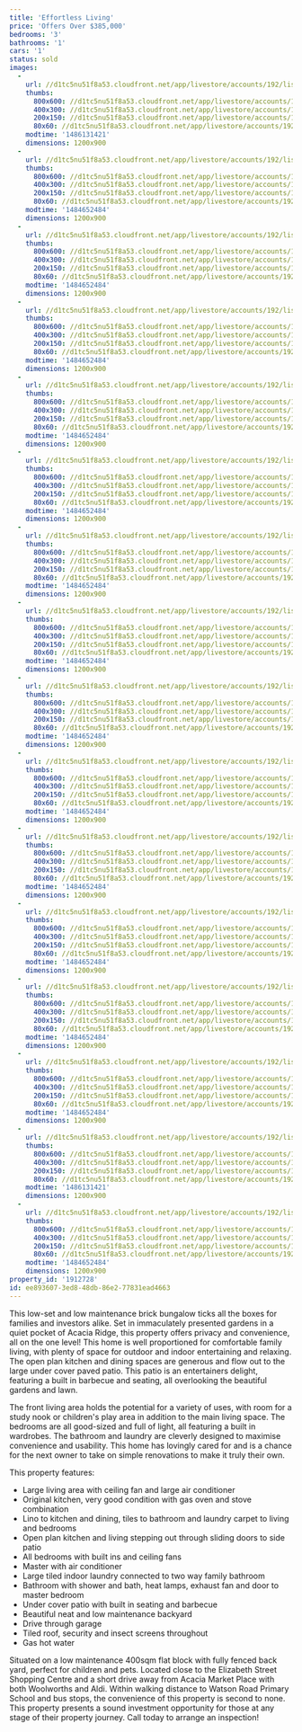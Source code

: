 ```yaml
---
title: 'Effortless Living'
price: 'Offers Over $385,000'
bedrooms: '3'
bathrooms: '1'
cars: '1'
status: sold
images:
  -
    url: //d1tc5nu51f8a53.cloudfront.net/app/livestore/accounts/192/listings/1015490/images/Antrim-27-Front2-Day_4830096201_20170117085744.jpg
    thumbs:
      800x600: //d1tc5nu51f8a53.cloudfront.net/app/livestore/accounts/192/listings/1015490/images/Antrim-27-Front2-Day_4830096201_20170117085744_800x600.jpg
      400x300: //d1tc5nu51f8a53.cloudfront.net/app/livestore/accounts/192/listings/1015490/images/Antrim-27-Front2-Day_4830096201_20170117085744_400x300.jpg
      200x150: //d1tc5nu51f8a53.cloudfront.net/app/livestore/accounts/192/listings/1015490/images/Antrim-27-Front2-Day_4830096201_20170117085744_200x150.jpg
      80x60: //d1tc5nu51f8a53.cloudfront.net/app/livestore/accounts/192/listings/1015490/images/Antrim-27-Front2-Day_4830096201_20170117085744_80x60.jpg
    modtime: '1486131421'
    dimensions: 1200x900
  -
    url: //d1tc5nu51f8a53.cloudfront.net/app/livestore/accounts/192/listings/1015490/images/Antrim-27-Kitchen-Da_6434984319_20170117085746.jpg
    thumbs:
      800x600: //d1tc5nu51f8a53.cloudfront.net/app/livestore/accounts/192/listings/1015490/images/Antrim-27-Kitchen-Da_6434984319_20170117085746_800x600.jpg
      400x300: //d1tc5nu51f8a53.cloudfront.net/app/livestore/accounts/192/listings/1015490/images/Antrim-27-Kitchen-Da_6434984319_20170117085746_400x300.jpg
      200x150: //d1tc5nu51f8a53.cloudfront.net/app/livestore/accounts/192/listings/1015490/images/Antrim-27-Kitchen-Da_6434984319_20170117085746_200x150.jpg
      80x60: //d1tc5nu51f8a53.cloudfront.net/app/livestore/accounts/192/listings/1015490/images/Antrim-27-Kitchen-Da_6434984319_20170117085746_80x60.jpg
    modtime: '1484652484'
    dimensions: 1200x900
  -
    url: //d1tc5nu51f8a53.cloudfront.net/app/livestore/accounts/192/listings/1015490/images/Antrim-27-Kitchen2-D_9037384680_20170117085747.jpg
    thumbs:
      800x600: //d1tc5nu51f8a53.cloudfront.net/app/livestore/accounts/192/listings/1015490/images/Antrim-27-Kitchen2-D_9037384680_20170117085747_800x600.jpg
      400x300: //d1tc5nu51f8a53.cloudfront.net/app/livestore/accounts/192/listings/1015490/images/Antrim-27-Kitchen2-D_9037384680_20170117085747_400x300.jpg
      200x150: //d1tc5nu51f8a53.cloudfront.net/app/livestore/accounts/192/listings/1015490/images/Antrim-27-Kitchen2-D_9037384680_20170117085747_200x150.jpg
      80x60: //d1tc5nu51f8a53.cloudfront.net/app/livestore/accounts/192/listings/1015490/images/Antrim-27-Kitchen2-D_9037384680_20170117085747_80x60.jpg
    modtime: '1484652484'
    dimensions: 1200x900
  -
    url: //d1tc5nu51f8a53.cloudfront.net/app/livestore/accounts/192/listings/1015490/images/Antrim-27-Patio-Dayn_2641570871_20170117085751.jpg
    thumbs:
      800x600: //d1tc5nu51f8a53.cloudfront.net/app/livestore/accounts/192/listings/1015490/images/Antrim-27-Patio-Dayn_2641570871_20170117085751_800x600.jpg
      400x300: //d1tc5nu51f8a53.cloudfront.net/app/livestore/accounts/192/listings/1015490/images/Antrim-27-Patio-Dayn_2641570871_20170117085751_400x300.jpg
      200x150: //d1tc5nu51f8a53.cloudfront.net/app/livestore/accounts/192/listings/1015490/images/Antrim-27-Patio-Dayn_2641570871_20170117085751_200x150.jpg
      80x60: //d1tc5nu51f8a53.cloudfront.net/app/livestore/accounts/192/listings/1015490/images/Antrim-27-Patio-Dayn_2641570871_20170117085751_80x60.jpg
    modtime: '1484652484'
    dimensions: 1200x900
  -
    url: //d1tc5nu51f8a53.cloudfront.net/app/livestore/accounts/192/listings/1015490/images/Antrim-27-Living2-Da_1092721070_20170117085750.jpg
    thumbs:
      800x600: //d1tc5nu51f8a53.cloudfront.net/app/livestore/accounts/192/listings/1015490/images/Antrim-27-Living2-Da_1092721070_20170117085750_800x600.jpg
      400x300: //d1tc5nu51f8a53.cloudfront.net/app/livestore/accounts/192/listings/1015490/images/Antrim-27-Living2-Da_1092721070_20170117085750_400x300.jpg
      200x150: //d1tc5nu51f8a53.cloudfront.net/app/livestore/accounts/192/listings/1015490/images/Antrim-27-Living2-Da_1092721070_20170117085750_200x150.jpg
      80x60: //d1tc5nu51f8a53.cloudfront.net/app/livestore/accounts/192/listings/1015490/images/Antrim-27-Living2-Da_1092721070_20170117085750_80x60.jpg
    modtime: '1484652484'
    dimensions: 1200x900
  -
    url: //d1tc5nu51f8a53.cloudfront.net/app/livestore/accounts/192/listings/1015490/images/Antrim-27-Living-Day_2905774098_20170117085747.jpg
    thumbs:
      800x600: //d1tc5nu51f8a53.cloudfront.net/app/livestore/accounts/192/listings/1015490/images/Antrim-27-Living-Day_2905774098_20170117085747_800x600.jpg
      400x300: //d1tc5nu51f8a53.cloudfront.net/app/livestore/accounts/192/listings/1015490/images/Antrim-27-Living-Day_2905774098_20170117085747_400x300.jpg
      200x150: //d1tc5nu51f8a53.cloudfront.net/app/livestore/accounts/192/listings/1015490/images/Antrim-27-Living-Day_2905774098_20170117085747_200x150.jpg
      80x60: //d1tc5nu51f8a53.cloudfront.net/app/livestore/accounts/192/listings/1015490/images/Antrim-27-Living-Day_2905774098_20170117085747_80x60.jpg
    modtime: '1484652484'
    dimensions: 1200x900
  -
    url: //d1tc5nu51f8a53.cloudfront.net/app/livestore/accounts/192/listings/1015490/images/Antrim-27-Bed1-Dayne_9582947935_20170117085737.jpg
    thumbs:
      800x600: //d1tc5nu51f8a53.cloudfront.net/app/livestore/accounts/192/listings/1015490/images/Antrim-27-Bed1-Dayne_9582947935_20170117085737_800x600.jpg
      400x300: //d1tc5nu51f8a53.cloudfront.net/app/livestore/accounts/192/listings/1015490/images/Antrim-27-Bed1-Dayne_9582947935_20170117085737_400x300.jpg
      200x150: //d1tc5nu51f8a53.cloudfront.net/app/livestore/accounts/192/listings/1015490/images/Antrim-27-Bed1-Dayne_9582947935_20170117085737_200x150.jpg
      80x60: //d1tc5nu51f8a53.cloudfront.net/app/livestore/accounts/192/listings/1015490/images/Antrim-27-Bed1-Dayne_9582947935_20170117085737_80x60.jpg
    modtime: '1484652484'
    dimensions: 1200x900
  -
    url: //d1tc5nu51f8a53.cloudfront.net/app/livestore/accounts/192/listings/1015490/images/Antrim-27-Bath2-Dayn_2758525605_20170117085736.jpg
    thumbs:
      800x600: //d1tc5nu51f8a53.cloudfront.net/app/livestore/accounts/192/listings/1015490/images/Antrim-27-Bath2-Dayn_2758525605_20170117085736_800x600.jpg
      400x300: //d1tc5nu51f8a53.cloudfront.net/app/livestore/accounts/192/listings/1015490/images/Antrim-27-Bath2-Dayn_2758525605_20170117085736_400x300.jpg
      200x150: //d1tc5nu51f8a53.cloudfront.net/app/livestore/accounts/192/listings/1015490/images/Antrim-27-Bath2-Dayn_2758525605_20170117085736_200x150.jpg
      80x60: //d1tc5nu51f8a53.cloudfront.net/app/livestore/accounts/192/listings/1015490/images/Antrim-27-Bath2-Dayn_2758525605_20170117085736_80x60.jpg
    modtime: '1484652484'
    dimensions: 1200x900
  -
    url: //d1tc5nu51f8a53.cloudfront.net/app/livestore/accounts/192/listings/1015490/images/Antrim-27-Bath1-Dayn_225240490_20170117085733.jpg
    thumbs:
      800x600: //d1tc5nu51f8a53.cloudfront.net/app/livestore/accounts/192/listings/1015490/images/Antrim-27-Bath1-Dayn_225240490_20170117085733_800x600.jpg
      400x300: //d1tc5nu51f8a53.cloudfront.net/app/livestore/accounts/192/listings/1015490/images/Antrim-27-Bath1-Dayn_225240490_20170117085733_400x300.jpg
      200x150: //d1tc5nu51f8a53.cloudfront.net/app/livestore/accounts/192/listings/1015490/images/Antrim-27-Bath1-Dayn_225240490_20170117085733_200x150.jpg
      80x60: //d1tc5nu51f8a53.cloudfront.net/app/livestore/accounts/192/listings/1015490/images/Antrim-27-Bath1-Dayn_225240490_20170117085733_80x60.jpg
    modtime: '1484652484'
    dimensions: 1200x900
  -
    url: //d1tc5nu51f8a53.cloudfront.net/app/livestore/accounts/192/listings/1015490/images/Antrim-27-Back2-Dayn_2849083342_20170117085729.jpg
    thumbs:
      800x600: //d1tc5nu51f8a53.cloudfront.net/app/livestore/accounts/192/listings/1015490/images/Antrim-27-Back2-Dayn_2849083342_20170117085729_800x600.jpg
      400x300: //d1tc5nu51f8a53.cloudfront.net/app/livestore/accounts/192/listings/1015490/images/Antrim-27-Back2-Dayn_2849083342_20170117085729_400x300.jpg
      200x150: //d1tc5nu51f8a53.cloudfront.net/app/livestore/accounts/192/listings/1015490/images/Antrim-27-Back2-Dayn_2849083342_20170117085729_200x150.jpg
      80x60: //d1tc5nu51f8a53.cloudfront.net/app/livestore/accounts/192/listings/1015490/images/Antrim-27-Back2-Dayn_2849083342_20170117085729_80x60.jpg
    modtime: '1484652484'
    dimensions: 1200x900
  -
    url: //d1tc5nu51f8a53.cloudfront.net/app/livestore/accounts/192/listings/1015490/images/Antrim-27-Back3-Dayn_5442996575_20170117085734.jpg
    thumbs:
      800x600: //d1tc5nu51f8a53.cloudfront.net/app/livestore/accounts/192/listings/1015490/images/Antrim-27-Back3-Dayn_5442996575_20170117085734_800x600.jpg
      400x300: //d1tc5nu51f8a53.cloudfront.net/app/livestore/accounts/192/listings/1015490/images/Antrim-27-Back3-Dayn_5442996575_20170117085734_400x300.jpg
      200x150: //d1tc5nu51f8a53.cloudfront.net/app/livestore/accounts/192/listings/1015490/images/Antrim-27-Back3-Dayn_5442996575_20170117085734_200x150.jpg
      80x60: //d1tc5nu51f8a53.cloudfront.net/app/livestore/accounts/192/listings/1015490/images/Antrim-27-Back3-Dayn_5442996575_20170117085734_80x60.jpg
    modtime: '1484652484'
    dimensions: 1200x900
  -
    url: //d1tc5nu51f8a53.cloudfront.net/app/livestore/accounts/192/listings/1015490/images/Antrim-27-Bed2-Dayne_3387845410_20170117085738.jpg
    thumbs:
      800x600: //d1tc5nu51f8a53.cloudfront.net/app/livestore/accounts/192/listings/1015490/images/Antrim-27-Bed2-Dayne_3387845410_20170117085738_800x600.jpg
      400x300: //d1tc5nu51f8a53.cloudfront.net/app/livestore/accounts/192/listings/1015490/images/Antrim-27-Bed2-Dayne_3387845410_20170117085738_400x300.jpg
      200x150: //d1tc5nu51f8a53.cloudfront.net/app/livestore/accounts/192/listings/1015490/images/Antrim-27-Bed2-Dayne_3387845410_20170117085738_200x150.jpg
      80x60: //d1tc5nu51f8a53.cloudfront.net/app/livestore/accounts/192/listings/1015490/images/Antrim-27-Bed2-Dayne_3387845410_20170117085738_80x60.jpg
    modtime: '1484652484'
    dimensions: 1200x900
  -
    url: //d1tc5nu51f8a53.cloudfront.net/app/livestore/accounts/192/listings/1015490/images/Antrim-27-Bed3-Dayne_4978173547_20170117085739.jpg
    thumbs:
      800x600: //d1tc5nu51f8a53.cloudfront.net/app/livestore/accounts/192/listings/1015490/images/Antrim-27-Bed3-Dayne_4978173547_20170117085739_800x600.jpg
      400x300: //d1tc5nu51f8a53.cloudfront.net/app/livestore/accounts/192/listings/1015490/images/Antrim-27-Bed3-Dayne_4978173547_20170117085739_400x300.jpg
      200x150: //d1tc5nu51f8a53.cloudfront.net/app/livestore/accounts/192/listings/1015490/images/Antrim-27-Bed3-Dayne_4978173547_20170117085739_200x150.jpg
      80x60: //d1tc5nu51f8a53.cloudfront.net/app/livestore/accounts/192/listings/1015490/images/Antrim-27-Bed3-Dayne_4978173547_20170117085739_80x60.jpg
    modtime: '1484652484'
    dimensions: 1200x900
  -
    url: //d1tc5nu51f8a53.cloudfront.net/app/livestore/accounts/192/listings/1015490/images/Antrim-27-Back-Dayne_2052725088_20170117085730.jpg
    thumbs:
      800x600: //d1tc5nu51f8a53.cloudfront.net/app/livestore/accounts/192/listings/1015490/images/Antrim-27-Back-Dayne_2052725088_20170117085730_800x600.jpg
      400x300: //d1tc5nu51f8a53.cloudfront.net/app/livestore/accounts/192/listings/1015490/images/Antrim-27-Back-Dayne_2052725088_20170117085730_400x300.jpg
      200x150: //d1tc5nu51f8a53.cloudfront.net/app/livestore/accounts/192/listings/1015490/images/Antrim-27-Back-Dayne_2052725088_20170117085730_200x150.jpg
      80x60: //d1tc5nu51f8a53.cloudfront.net/app/livestore/accounts/192/listings/1015490/images/Antrim-27-Back-Dayne_2052725088_20170117085730_80x60.jpg
    modtime: '1484652484'
    dimensions: 1200x900
  -
    url: //d1tc5nu51f8a53.cloudfront.net/app/livestore/accounts/192/listings/1015490/images/Antrim-27-Front3-Day_3469231194_20170117102644.jpg
    thumbs:
      800x600: //d1tc5nu51f8a53.cloudfront.net/app/livestore/accounts/192/listings/1015490/images/Antrim-27-Front3-Day_3469231194_20170117102644_800x600.jpg
      400x300: //d1tc5nu51f8a53.cloudfront.net/app/livestore/accounts/192/listings/1015490/images/Antrim-27-Front3-Day_3469231194_20170117102644_400x300.jpg
      200x150: //d1tc5nu51f8a53.cloudfront.net/app/livestore/accounts/192/listings/1015490/images/Antrim-27-Front3-Day_3469231194_20170117102644_200x150.jpg
      80x60: //d1tc5nu51f8a53.cloudfront.net/app/livestore/accounts/192/listings/1015490/images/Antrim-27-Front3-Day_3469231194_20170117102644_80x60.jpg
    modtime: '1486131421'
    dimensions: 1200x900
  -
    url: //d1tc5nu51f8a53.cloudfront.net/app/livestore/accounts/192/listings/1015490/images/Map-27-Antrim_4040670977_20170117085752.jpg
    thumbs:
      800x600: //d1tc5nu51f8a53.cloudfront.net/app/livestore/accounts/192/listings/1015490/images/Map-27-Antrim_4040670977_20170117085752_800x600.jpg
      400x300: //d1tc5nu51f8a53.cloudfront.net/app/livestore/accounts/192/listings/1015490/images/Map-27-Antrim_4040670977_20170117085752_400x300.jpg
      200x150: //d1tc5nu51f8a53.cloudfront.net/app/livestore/accounts/192/listings/1015490/images/Map-27-Antrim_4040670977_20170117085752_200x150.jpg
      80x60: //d1tc5nu51f8a53.cloudfront.net/app/livestore/accounts/192/listings/1015490/images/Map-27-Antrim_4040670977_20170117085752_80x60.jpg
    modtime: '1484652484'
    dimensions: 1200x900
property_id: '1912728'
id: ee893607-3ed8-48db-86e2-77831ead4663
---
```

This low-set and low maintenance brick bungalow ticks all the boxes for families and investors alike. Set in immaculately presented gardens in a quiet pocket of Acacia Ridge, this property offers privacy and convenience, all on the one level! This home is well proportioned for comfortable family living, with plenty of space for outdoor and indoor entertaining and relaxing. The open plan kitchen and dining spaces are generous and flow out to the large under cover paved patio. This patio is an entertainers delight, featuring a built in barbecue and seating, all overlooking the beautiful gardens and lawn. 

The front living area holds the potential for a variety of uses, with room for a study nook or children's play area in addition to the main living space. The bedrooms are all good-sized and full of light, all featuring a built in wardrobes. The bathroom and laundry are cleverly designed to maximise convenience and usability. This home has lovingly cared for and is a chance for the next owner to take on simple renovations to make it truly their own. 

This property features:

*  Large living area with ceiling fan and large air conditioner
*  Original kitchen, very good condition with gas oven and stove combination 
*  Lino to kitchen and dining, tiles to bathroom and laundry carpet to living and bedrooms
*  Open plan kitchen and living stepping out through sliding doors to side patio
*  All bedrooms with built ins and ceiling fans
*  Master with air conditioner
*  Large tiled indoor laundry connected to two way family bathroom 
*  Bathroom with shower and bath, heat lamps, exhaust fan and door to master bedroom
*  Under cover patio with built in seating and barbecue 
*  Beautiful neat and low maintenance backyard 
*  Drive through garage 
*  Tiled roof, security and insect screens throughout
*  Gas hot water

Situated on a low maintenance 400sqm flat block with fully fenced back yard, perfect for children and pets. Located close to the Elizabeth Street Shopping Centre and a short drive away from Acacia Market Place with both Woolworths and Aldi. Within walking distance to Watson Road Primary School and bus stops, the convenience of this property is second to none. This property presents a sound investment opportunity for those at any stage of their property journey. Call today to arrange an inspection!